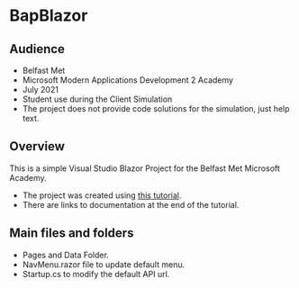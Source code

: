 # BapBlazor

## Audience

* Belfast Met
* Microsoft Modern Applications Development 2 Academy
* July 2021
* Student use during the Client Simulation
* The project does not provide code solutions for the simulation, just help text.

## Overview

This is a simple Visual Studio Blazor Project for the Belfast Met Microsoft Academy.

* The project was created using [this tutorial](https://dotnet.microsoft.com/learn/aspnet/blazor-tutorial/intro). 
* There are links to documentation at the end of the tutorial.

## Main files and folders

* Pages and Data Folder.
* NavMenu.razor file to update default menu.
* Startup.cs to modify the default API url.
